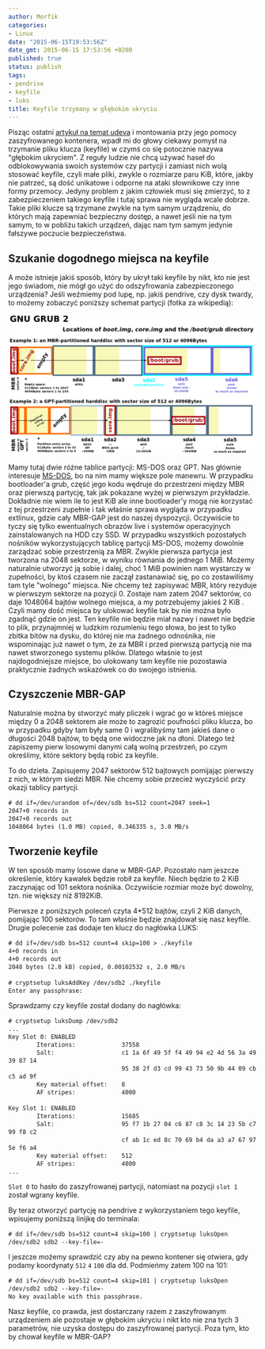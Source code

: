 ```yaml
---
author: Morfik
categories:
- Linux
date: "2015-06-15T19:53:56Z"
date_gmt: 2015-06-15 17:53:56 +0200
published: true
status: publish
tags:
- pendrive
- keyfile
- luks
title: Keyfile trzymany w głębokim ukryciu
---
```


Pisząc ostatni [artykuł na temat
udeva](/post/udev-czyli-jak-pisac-reguly-dla-urzadzen/) i montowania przy jego
pomocy zaszyfrowanego kontenera, wpadł mi do głowy ciekawy pomysł na trzymanie pliku klucza
(keyfile) w czymś co się potocznie nazywa "głębokim ukryciem". Z reguły ludzie nie chcą używać haseł
do odblokowywania swoich systemów czy partycji i zamiast nich wolą stosować keyfile, czyli małe
pliki, zwykle o rozmiarze paru KiB, które, jakby nie patrzeć, są dość unikatowe i odporne na ataki
słownikowe czy inne formy przemocy. Jedyny problem z jakim człowiek musi się zmierzyć, to z
zabezpieczeniem takiego keyfile i tutaj sprawa nie wygląda wcale dobrze. Takie pliki klucze są
trzymane zwykle na tym samym urządzeniu, do których mają zapewniać bezpieczny dostęp, a nawet jeśli
nie na tym samym, to w pobliżu takich urządzeń, dając nam tym samym jedynie fałszywe poczucie
bezpieczeństwa.

<!--more-->
## Szukanie dogodnego miejsca na keyfile

A może istnieje jakiś sposób, który by ukrył taki keyfile by nikt, kto nie jest jego świadom, nie
mógł go użyć do odszyfrowania zabezpieczonego urządzenia? Jeśli weźmiemy pod lupę, np. jakiś
pendrive, czy dysk twardy, to możemy zobaczyć poniższy schemat partycji (fotka za
wikipedią):

![](/img/2015/06/1.linux-mbr-keyfile.png#huge)

Mamy tutaj dwie różne tablice partycji: MS-DOS oraz GPT. Nas głównie interesuje
[MS-DOS](https://pl.wikipedia.org/wiki/Master_Boot_Record), bo na nim mamy większe pole manewru. W
przypadku bootloader'a grub, część jego kodu wędruje do przestrzeni między MBR oraz pierwszą
partycję, tak jak pokazane wyżej w pierwszym przykładzie. Dokładnie nie wiem ile to jest KiB ale
inne bootloader'y mogą nie korzystać z tej przestrzeni zupełnie i tak właśnie sprawa wygląda w
przypadku extlinux, gdzie cały MBR-GAP jest do naszej dyspozycji. Oczywiście to tyczy się tylko
ewentualnych obrazów live i systemów operacyjnych zainstalowanych na HDD czy SSD. W przypadku
wszystkich pozostałych nośników wykorzystujących tablicę partycji MS-DOS, możemy dowolnie zarządzać
sobie przestrzenią za MBR. Zwykle pierwsza partycja jest tworzona na 2048 sektorze, w wyniku
równania do jednego 1 MiB. Możemy naturalnie utworzyć ją sobie i dalej, choć 1 MiB powinien nam
wystarczy w zupełności, by ktoś czasem nie zaczął zastanawiać się, po co zostawiliśmy tam tyle
"wolnego" miejsca. Nie chcemy też zapisywać MBR, który rezyduje w pierwszym sektorze na pozycji 0.
Zostaje nam zatem 2047 sektorów, co daje 1048064 bajtów wolnego miejsca, a my potrzebujemy jakieś 2
KiB . Czyli mamy dość miejsca by ulokować keyfile tak by nie można było zgadnąć gdzie on jest. Ten
keyfile nie będzie miał nazwy i nawet nie będzie to plik, przynajmniej w ludzkim rozumieniu tego
słowa, bo jest to tylko zbitka bitów na dysku, do której nie ma żadnego odnośnika, nie wspominając
już nawet o tym, że za MBR i przed pierwszą partycją nie ma nawet stworzonego systemu plików.
Dlatego właśnie to jest najdogodniejsze miejsce, bo ulokowany tam keyfile nie pozostawia praktycznie
żadnych wskazówek co do swojego istnienia.

## Czyszczenie MBR-GAP

Naturalnie można by stworzyć mały pliczek i wgrać go w któreś miejsce między 0 a 2048 sektorem ale
może to zagrozić poufności pliku klucza, bo w przypadku gdyby tam były same 0 i wgralibyśmy tam
jakieś dane o długości 2048 bajtów, to będą one widoczne jak na dłoni. Dlatego też zapiszemy pierw
losowymi danymi całą wolną przestrzeń, po czym określimy, które sektory będą robić za keyfile.

To do dzieła. Zapisujemy 2047 sektorów 512 bajtowych pomijając pierwszy z nich, w którym siedzi MBR.
Nie chcemy sobie przecież wyczyścić przy okazji tablicy partycji.

    # dd if=/dev/urandom of=/dev/sdb bs=512 count=2047 seek=1
    2047+0 records in
    2047+0 records out
    1048064 bytes (1.0 MB) copied, 0.346335 s, 3.0 MB/s

## Tworzenie keyfile

W ten sposób mamy losowe dane w MBR-GAP. Pozostało nam jeszcze określenie, który kawałek będzie
robił za keyfile. Niech będzie to 2 KiB zaczynając od 101 sektora nośnika. Oczywiście rozmiar może
być dowolny, tzn. nie większy niż 8192KiB.

Pierwsze z poniższych poleceń czyta 4*512 bajtów, czyli 2 KiB danych, pomijając 100 sektorów. To
tam właśnie będzie znajdował się nasz keyfile. Drugie polecenie zaś dodaje ten klucz do nagłówka
LUKS:

    # dd if=/dev/sdb bs=512 count=4 skip=100 > ./keyfile
    4+0 records in
    4+0 records out
    2048 bytes (2.0 kB) copied, 0.00102532 s, 2.0 MB/s

    # cryptsetup luksAddKey /dev/sdb2 ./keyfile
    Enter any passphrase:

Sprawdzamy czy keyfile został dodany do nagłówka:

    # cryptsetup luksDump /dev/sdb2
    ...
    Key Slot 0: ENABLED
            Iterations:             37558
            Salt:                   c1 1a 6f 49 5f f4 49 94 e2 4d 56 3a 49 39 87 14
                                    95 38 2f d3 cd 99 43 73 50 9b 44 09 cb c5 ad 9f
            Key material offset:    8
            AF stripes:             4000

    Key Slot 1: ENABLED
            Iterations:             15685
            Salt:                   95 f7 1b 27 04 c6 87 c8 3c 14 23 5b c7 99 f8 c2
                                    cf ab 1c ed 8c 70 69 b4 da a3 a7 67 97 5e f6 a4
            Key material offset:    512
            AF stripes:             4000
    ...

`Slot 0` to hasło do zaszyfrowanej partycji, natomiast na pozycji `slot 1` został wgrany keyfile.

By teraz otworzyć partycję na pendrive z wykorzystaniem tego keyfile, wpisujemy poniższą linijkę do
terminala:

    # dd if=/dev/sdb bs=512 count=4 skip=100 | cryptsetup luksOpen /dev/sdb2 sdb2 --key-file=-

I jeszcze możemy sprawdzić czy aby na pewno kontener się otwiera, gdy podamy koordynaty `512` `4`
`100` dla dd. Podmieńmy zatem 100 na 101:

    # dd if=/dev/sdb bs=512 count=4 skip=101 | cryptsetup luksOpen /dev/sdb2 sdb2 --key-file=-
    No key available with this passphrase.

Nasz keyfile, co prawda, jest dostarczany razem z zaszyfrowanym urządzeniem ale pozostaje w głębokim
ukryciu i nikt kto nie zna tych 3 parametrów, nie uzyska dostępu do zaszyfrowanej partycji. Poza
tym, kto by chował keyfile w MBR-GAP?
